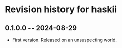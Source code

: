 # Revision history for haskii

## 0.1.0.0 -- 2024-08-29

* First version. Released on an unsuspecting world.
